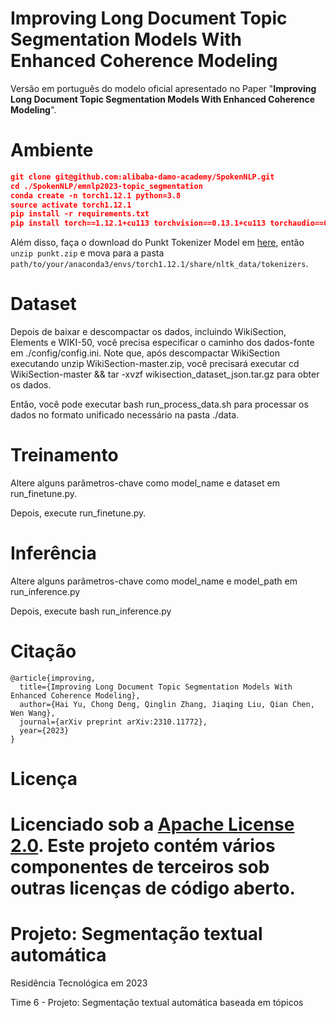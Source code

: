 # Improving Long Document Topic Segmentation Models With Enhanced Coherence Modeling

Versão em português do modelo oficial apresentado no Paper "**Improving Long Document Topic Segmentation Models With Enhanced Coherence Modeling**".

# Ambiente

```json
git clone git@github.com:alibaba-damo-academy/SpokenNLP.git
cd ./SpokenNLP/emnlp2023-topic_segmentation
conda create -n torch1.12.1 python=3.8
source activate torch1.12.1
pip install -r requirements.txt
pip install torch==1.12.1+cu113 torchvision==0.13.1+cu113 torchaudio==0.12.1 --extra-index-url https://download.pytorch.org/whl/cu113
```
Além disso, faça o download do Punkt Tokenizer Model em [here](https://raw.githubusercontent.com/nltk/nltk_data/gh-pages/packages/tokenizers/punkt.zip),
então `unzip punkt.zip` e mova para a pasta `path/to/your/anaconda3/envs/torch1.12.1/share/nltk_data/tokenizers`.
# Dataset

Depois de baixar e descompactar os dados, incluindo WikiSection, Elements e WIKI-50, você precisa especificar o caminho dos dados-fonte em ./config/config.ini. Note que, após descompactar WikiSection executando unzip WikiSection-master.zip, você precisará executar cd WikiSection-master && tar -xvzf wikisection_dataset_json.tar.gz para obter os dados.

Então, você pode executar bash run_process_data.sh para processar os dados no formato unificado necessário na pasta ./data.


# Treinamento
Altere alguns parâmetros-chave como model_name e dataset em run_finetune.py.

Depois, execute run_finetune.py.

# Inferência
Altere alguns parâmetros-chave como model_name e model_path em run_inference.py

Depois, execute bash run_inference.py


# Citação

```
@article{improving,
  title={Improving Long Document Topic Segmentation Models With Enhanced Coherence Modeling},
  author={Hai Yu, Chong Deng, Qinglin Zhang, Jiaqing Liu, Qian Chen, Wen Wang},
  journal={arXiv preprint arXiv:2310.11772},
  year={2023}
}
```

# Licença

Licenciado sob a [Apache License 2.0](https://github.com/alibaba-damo-academy/SpokenNLP/blob/main/LICENSE). Este projeto contém vários componentes de terceiros sob outras licenças de código aberto.
=======
# Projeto: Segmentação textual automática

Residência Tecnológica em 2023

Time 6 - Projeto: Segmentação textual automática baseada em tópicos
